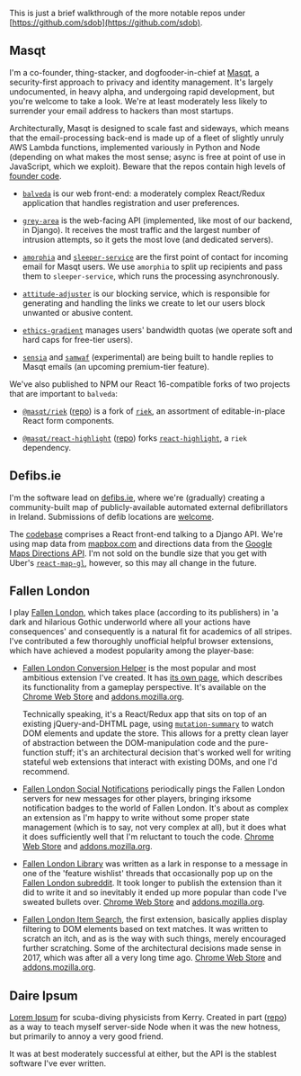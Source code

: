 This is just a brief walkthrough of the more notable
repos under [https://github.com/sdob](https://github.com/sdob).

## Masqt

I'm a co-founder, thing-stacker, and dogfooder-in-chief at
[Masqt](https://masqt.com), a security-first approach to privacy and identity
management.  It's largely undocumented,
in heavy alpha, and undergoing rapid development, but you're
welcome to take a look.  We're at least moderately less likely to surrender
your email address to hackers than most startups.

Architecturally, Masqt is designed
to scale fast and sideways, which means that the
email-processing back-end is made up of a fleet of
slightly unruly AWS Lambda functions, implemented variously
in Python and Node (depending on what makes the most sense; async
is free at point of use in JavaScript, which we exploit).
Beware that the repos contain high levels of
[founder code](https://www.onebigfluke.com/2015/04/what-is-founder-code.html).

* [`balveda`](https://github.com/masqt/balveda)
is our web front-end: a moderately complex React/Redux
application that handles registration and user preferences.

* [`grey-area`](https://github.com/masqt/grey-area)
is the web-facing API (implemented, like most of our backend, in Django).
It receives the most traffic and the largest
number of intrusion attempts, so it gets the
most love (and dedicated servers).

* [`amorphia`](https://github.com/masqt/amorphia)
and [`sleeper-service`](https://github.com/masqt/sleeper-service)
are the first point of contact for incoming email for Masqt users.
We use `amorphia` to split up recipients
and pass them to `sleeper-service`, which runs the processing
asynchronously.

* [`attitude-adjuster`](https://github.com/masqt/attitude-adjuster)
is our blocking service, which is responsible for generating and handling the
links we create to let our users block unwanted or abusive content.

* [`ethics-gradient`](https://github.com/masqt/ethics-gradient)
manages users' bandwidth quotas (we operate soft and hard caps for
free-tier users).

* [`sensia`](https://github.com/masqt/sensia)
and [`samwaf`](https://github.com/masqt/samwaf)
(experimental) are being built to handle replies
to Masqt emails (an upcoming premium-tier feature).

We've also published to NPM our React 16-compatible forks of two projects
that are important to `balveda`:

* [`@masqt/riek`](https://www.npmjs.com/package/@masqt/riek)
([repo](https://github.com/masqt/riek))
is a fork of [`riek`](https://www.npmjs.com/package/riek),
an assortment of editable-in-place React form components.

* [`@masqt/react-highlight`](https://www.npmjs.com/package/react-highlight)
([repo](https://github.com/masqt/react-highlight))
forks [`react-highlight`](https://www.npmjs.com/package/react-highlight),
a `riek` dependency.

## Defibs.ie

I'm the software lead on [defibs.ie](https://defibs.ie), where
we're (gradually) creating a community-built map of publicly-available
automated external defibrillators in Ireland.
Submissions of defib locations are [welcome](https://defibs.ie/submit).

The [codebase](https://github.com/defibs-ie)
comprises a React front-end talking
to a Django API.
We're using map data from [mapbox.com](https://www.mapbox.com/)
and directions data from the
[Google Maps Directions API](https://developers.google.com/maps/documentation/directions/).
I'm not sold on the bundle size that you get with Uber's
[`react-map-gl`](https://uber.github.io/react-map-gl/),
however, so this may all change in the future.

## Fallen London

I play [Fallen London](http://fallenlondon.com), which takes place (according
to its publishers) in 'a dark and hilarious Gothic underworld where all your
actions have consequences' and consequently is a natural fit for
academics of all stripes. I've contributed a few thoroughly
unofficial helpful browser extensions, which have achieved
a modest popularity among the player-base:

* [Fallen London Conversion Helper](https://github.com/sdob/fl-conversion-helper)
is the most popular and most ambitious extension I've created.
It has [its own page](https://gallmarch.github.io/fl-conversion-helper),
which describes its functionality from a gameplay perspective.
It's available on the
[Chrome Web Store](https://chrome.google.com/webstore/detail/fallen-london-conversion/bajlcoahedhgjfpfgahdfaoeohmjbhfb)
and
[addons.mozilla.org](https://addons.mozilla.org/en-US/firefox/addon/fl-conversion-helper/).

  Technically speaking, it's a React/Redux app that sits on top of
an existing jQuery-and-DHTML page, using
[`mutation-summary`](https://github.com/rafaelw/mutation-summary)
to watch DOM elements and update the store.
This allows for a pretty clean layer of abstraction
between the DOM-manipulation code
and the pure-function stuff; it's an architectural decision
that's worked well for writing stateful web extensions that interact with
existing DOMs, and one I'd recommend.

* [Fallen London Social Notifications](https://github.com/sdob/fl-social-notifications)
periodically pings the Fallen London servers for new messages for other players,
bringing irksome notification badges to the world of Fallen London.
It's about as complex an extension as I'm happy to write without
some proper state management (which is to say, not very complex at all),
but it does what it does sufficiently well that I'm reluctant to touch the code.
[Chrome Web Store](https://chrome.google.com/webstore/detail/fallen-london-social-noti/baebnomhiokfcpfadkjpkeoohmogecdb)
and
[addons.mozilla.org](https://addons.mozilla.org/en-US/firefox/addon/fl-conversion-helper/).

* [Fallen London Library](https://github.com/gallmarch/fl-library)
was written as a lark in response to a message in one of the 'feature wishlist'
threads that occasionally pop up on the [Fallen London subreddit](https://reddit.com/r/fallenlondon).
It took longer to publish the extension than it did to write it
and so inevitably it ended up more popular than code I've sweated bullets over.
[Chrome Web Store](https://chrome.google.com/webstore/detail/fallen-london-library/dodefappijdnbfcgmkbpenopdnnhmnki)
and
[addons.mozilla.org](https://addons.mozilla.org/en-US/firefox/addon/fallen-london-library/).


* [Fallen London Item Search](https://github.com/sdob/fl-search), the first extension, basically applies
display filtering to DOM elements based on text matches. It was written to scratch an itch, and
as is the way with such things, merely encouraged further scratching. Some of the architectural
decisions made sense in 2017, which was after all a very long time ago.
[Chrome Web Store](https://chrome.google.com/webstore/detail/fallen-london-item-search/jmldnifgockhcidgdinhbfciiphkamkl)
and
[addons.mozilla.org](https://addons.mozilla.org/en-US/firefox/addon/fallen-london-item-search1/).



## Daire Ipsum

[Lorem Ipsum](https://daire-ipsum.herokuapp.com) for scuba-diving physicists from Kerry.
Created in part ([repo](https://github.com/sdob/daire-ipsum)) as a way to teach
myself server-side Node when it was the new hotness, but
primarily to annoy a very good friend.

It was at best moderately successful at either, but
the API is the stablest software I've ever written.

